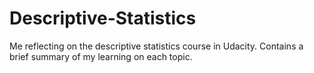 # Descriptive-Statistics
Me reflecting on the descriptive statistics course in Udacity. Contains a brief summary of my learning on each topic.
